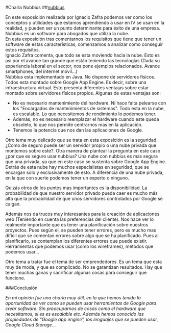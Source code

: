 #Charla Nubbius
##[nubbius](http://nubbius.com/)  

En este exposición realizada por Ignacio Zafra podemos ver como los conceptos y utilidades que estamos aprendiendo a usar en IV se usan en la realidad, y pueden ser un punto determinante para éxito de una empresa.  
Nubbius es un software para abogados que utiliza la nube.  
En esta exposición tras comentarnos los requisitos que tiene que tener un software de estas características, comenzamos a analizar como conseguir estos requisitos.  
Ignacio Zafra comenta, que todo se esta moviendo hacia la nube. Esto es así por el avance tan grande que están teniendo las tecnologías (Dada su experiencia laboral en el sector, nos pone ejemplos relacionados. Avance smartphones, del internet móvil...)  
Nubbius esta implementado en Java. No dispone de servidores físicos. Todos esta montado sobre Google App Engine. Es decir, sobre una infraestructura virtual. Esto presenta diferentes ventajas sobre estar montado sobre servidores físicos propios. 
Algunas de estas ventajas son:

 - No es necesario mantenimiento del hardware. Ni hace falta pelearse con los "Encargados de mantenimientos de sistemas". Todo esta en la nube, es escalable. Lo que necesitemos de rendimiento lo podemos tener. 
 - Además, no es necesario reemplazar el hardware cuando este queda obsoleto, lo que nos permite centrarnos mas en la aplicación.
 - Tenemos la potencia que nos dan las aplicaciones de Google.

Otro tema muy delicado que se trata en esta exposición es la seguridad. ¿Como de seguro puede ser un servidor propio o una nube privada que montemos sobre este?. Otra manera de plantear la pregunta en este caso ¿por que es seguro usar nubbius? Una nube con nubbius es mas segura que una privada, ya que en este caso se sustenta sobre Google App Engine. Detrás de esta nube hay muchos especialistas en seguridad, que se encargan solo y exclusivamente de esto. A diferencia de una nube privada, en la que con suerte podemos tener un experto o ninguno.    

Quizás otros de los puntos mas importantes es la disponibilidad. La probabilidad de que nuestro servidor privado pueda caer es mucho más alta que la probabilidad de que unos servidores controlados por Google se caigan.  

Además nos da trucos muy interesantes para la creación de aplicaciones web (Teniendo en cuenta las preferencias del cliente). Nos hace ver lo realmente importante que es tener una planificación sobre nuestros proyectos. Pues según el, se pueden tener errores, pero es mucho mas difícil que se comentan errores sobre algo que se ha planificado. Pues al planificarlo, se contemplan los diferentes errores que puede existir. Herramientas que podemos usar (como los wireframes), métodos que podemos usar...  

Otro tema a tratar fue el tema de ser emprendedores. Es un tema que esta muy de moda, y que es complicado. No se garantizan resultados. Hay que tener muchas ganas y sacrificar algunas cosas para conseguir que funcione.  

###Conclusión

*En mi opinión fue una charla muy útil, en la que hemos tenido la oportunidad de ver como se pueden usar herramientas de Google para crear software. Sin preocuparnos de cosas como el hardware que necesitamos, si es es escalable etc. Además hemos conocido las propiedades de "Google app engine", los lenguajes que se pueden usar, Google Cloud Storage...*

